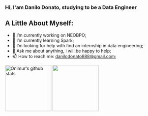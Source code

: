 ### Hi, I'am Danilo Donato, studying to be a Data Engineer




## **A Little About Myself:**

- 🔭 I’m currently working on NEOBPO;
- 🌱 I’m currently learning Spark;
- 🤔 I’m looking for help with find an internship in data engineering;
- 💬 Ask me about anything, i will be happy to help;
- 📫 How to reach me: danilodonato888@gmail.com;

<p>
<img width="150" align="center" alt="Onimur's github stats" src="https://github-readme-stats.vercel.app/api?username=danilo8br&show_icons=true&theme=dracula" />
  
<img width="150px" align="center" src="https://github-readme-stats.vercel.app/api/top-langs/?username=danilo8br&hide=html&layout=compact&count_private=true&&theme=dracula" />      

</p>

